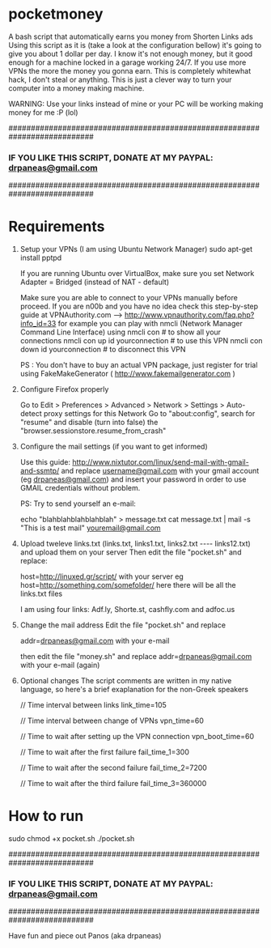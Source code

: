 pocketmoney
===========

A bash script that automatically earns you money from Shorten Links ads
Using this script as it is (take a look at the configuration bellow) it's going to give you about 1 dollar per day.
I know it's not enough money, but it good enough for a machine locked in a garage working 24/7. If you use more VPNs
the more the money you gonna earn. This is completely whitewhat hack, I don't steal or anything. This is just a clever
way to turn your computer into a money making machine.

WARNING: Use your links instead of mine or your PC will be working making money for me :P (lol)

###########################################################################
###  IF YOU LIKE THIS SCRIPT, DONATE AT MY PAYPAL:  drpaneas@gmail.com  ###
###########################################################################


Requirements
=============
1. Setup your VPNs (I am using Ubuntu Network Manager)
   sudo apt-get install pptpd
   
   If you are running Ubuntu over VirtualBox, make sure you set Network Adapter = Bridged (instead of NAT - default)
   
   Make sure you are able to connect to your VPNs manually before proceed. If you are n00b and you have no idea
   check this step-by-step guide at VPNAuthority.com --> http://www.vpnauthority.com/faq.php?info_id=33
   for example you can play with nmcli (Network Manager Command Line Interface) using 
       nmcli con # to show all your connections
       nmcli con up id yourconnection # to use this VPN
       nmcli con down id yourconnection # to disconnect this VPN
   
   PS : You don't have to buy an actual VPN package, just register for trial using FakeMakeGenerator ( http://www.fakemailgenerator.com )


2. Configure Firefox properly

    Go to Edit > Preferences > Advanced > Network > Settings > Auto-detect proxy settings for this Network
    Go to "about:config", search for "resume" and disable (turn into false) the "browser.sessionstore.resume_from_crash"
  
  
3. Configure the mail settings (if you want to get informed)

    Use this guide: http://www.nixtutor.com/linux/send-mail-with-gmail-and-ssmtp/
    and replace username@gmail.com  with your gmail account (eg drpaneas@gmail.com)
    and insert your password in order to use GMAIL credentials without problem.
    
    PS: Try to send yourself an e-mail: 
    
    echo "blahblahblahblahblah" > message.txt
    cat message.txt | mail -s "This is a test mail" youremail@gmail.com

4.  Upload tweleve links.txt (links.txt, links1.txt, links2.txt ---- links12.txt) and upload them on your server
    Then edit the file "pocket.sh" and replace:
    
    host=http://linuxed.gr/script/
    with your server  eg host=http://something.com/somefolder/     here there will be all the links.txt files
    
    I am using four links:
        Adf.ly, Shorte.st, cashfly.com and adfoc.us
        
5.  Change the mail address
    Edit the file "pocket.sh" and replace
    
    addr=drpaneas@gmail.com
    with your e-mail
    
    then edit the file "money.sh" and replace
    addr=drpaneas@gmail.com  with your e-mail (again)
    
6.  Optional changes
    The script comments are written in my native language, so here's a brief exaplanation for the non-Greek speakers
    
    // Time interval between links
    link_time=105
    
    // Time interval between change of VPNs
    vpn_time=60
    
    // Time to wait after setting up the VPN connection
    vpn_boot_time=60
    
    // Time to wait after the first failure
    fail_time_1=300
    
    // Time to wait after the second failure
    fail_time_2=7200
    
    // Time to wait after the third failure
    fail_time_3=360000
    
    
How to run
===========
sudo chmod +x pocket.sh
./pocket.sh


###########################################################################
###  IF YOU LIKE THIS SCRIPT, DONATE AT MY PAYPAL:  drpaneas@gmail.com  ###
###########################################################################

Have fun and piece out
Panos (aka drpaneas)
    
    
    
    
